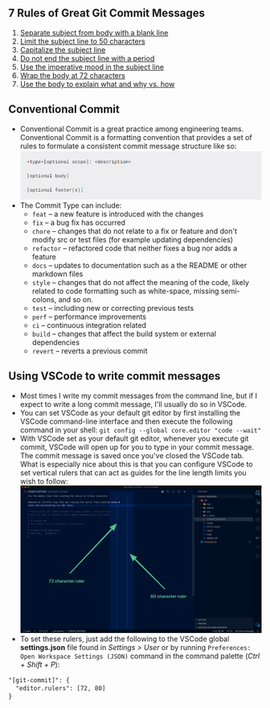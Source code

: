 ## 7 Rules of Great Git Commit Messages
  1. [Separate subject from body with a blank line](https://cbea.ms/git-commit/#separate)
  2. [Limit the subject line to 50 characters](https://cbea.ms/git-commit/#limit-50)
  3. [Capitalize the subject line](https://cbea.ms/git-commit/#capitalize)
  4. [Do not end the subject line with a period](https://cbea.ms/git-commit/#end)
  5. [Use the imperative mood in the subject line](https://cbea.ms/git-commit/#imperative)
  6. [Wrap the body at 72 characters](https://cbea.ms/git-commit/#wrap-72)
  7. [Use the body to explain what and why vs. how](https://cbea.ms/git-commit/#why-not-how)
  
## Conventional Commit
- Conventional Commit is a great practice among engineering teams. Conventional Commit is a formatting convention that provides a set of rules to formulate a consistent commit message structure like so:
![Commit Formatting](/assets/commitFormat.png)
- The Commit Type can include:
  - `feat` – a new feature is introduced with the changes
  - `fix` – a bug fix has occurred
  - `chore` – changes that do not relate to a fix or feature and don't modify src or test files (for example updating dependencies)
  - `refactor` – refactored code that neither fixes a bug nor adds a feature
  - `docs` – updates to documentation such as a the README or other markdown files
  - `style` – changes that do not affect the meaning of the code, likely related to code formatting such as white-space, missing semi-colons, and so on.
  - `test` – including new or correcting previous tests
  - `perf` – performance improvements
  - `ci` – continuous integration related
  - `build` – changes that affect the build system or external dependencies
  - `revert` – reverts a previous commit

## Using VSCode to write commit messages
- Most times I write my commit messages from the command line, but if I expect to write a long commit message, I'll usually do so in VSCode.
- You can set VSCode as your default git editor by first installing the VSCode command-line interface and then execute the following command in your shell:
  `git config --global core.editor "code --wait"`
- With VSCode set as your default git editor, whenever you execute git commit, VSCode will open up for you to type in your commit message. The commit message is saved once you've closed the VSCode tab. What is especially nice about this is that you can configure VSCode to set vertical rulers that can act as guides for the line length limits you wish to follow:
![Vscode Commit](/assets/vscodeCommit.png)
- To set these rulers, just add the following to the VSCode global **settings.json** file found in *Settings > User* or by running `Preferences: Open Workspace Settings (JSON)` command in the command palette (*Ctrl + Shift + P*):
```
"[git-commit]": {
  "editor.rulers": [72, 80]
}
```
